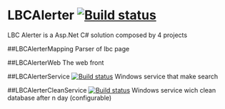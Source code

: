 # LBCAlerter [![Build status](https://ci.appveyor.com/api/projects/status/p1n070dybo54dmhq?svg=true)](https://ci.appveyor.com/project/emnbdx/lbcalerter)

LBC Alerter is a Asp.Net C# solution composed by 4 projects

##LBCAlerterMapping
Parser of lbc page
 
##LBCAlerterWeb
The web front
 
##LBCAlerterService [![Build status](https://ci.appveyor.com/api/projects/status/ldati1csh1gx9unp?svg=true)](https://ci.appveyor.com/project/emnbdx/lbcalerter-1truw)
Windows service that make search
 
##LBCAlerterCleanService [![Build status](https://ci.appveyor.com/api/projects/status/5rvkb94hrevxdv0p?svg=true)](https://ci.appveyor.com/project/emnbdx/lbcalerter-lo5ug)
Windows service wich clean database after n day (configurable)

